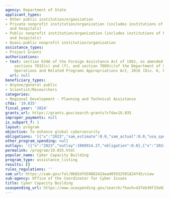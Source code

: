 ```yaml
---
agency: Department of State
applicant_types:
- Other public institution/organization
- Private nonprofit institution/organization (includes institutions of higher education
  and hospitals)
- Public nonprofit institution/organization (includes institutions of higher education
  and hospitals)
- Quasi-public nonprofit institution/organization
assistance_types:
- Project Grants
authorizations:
- text: section 634A of the Foreign Assistance Act of 1961, as amended (FAA), and
    sections 7015(c) and (f), and section 7009(c)of the Department of State, Foreign
    Operations and Related Programs Appropriations Act, 2016 (Div. K, P.L. 114-113).
  url: null
beneficiary_types:
- Anyone/general public
- Scientist/Researchers
categories:
- Regional Development - Planning and Technical Assistance
cfda: '19.035'
fiscal_year: '2024'
grants_url: https://grants.gov/search-grants?cfda=19.035
improper_payments: null
is_subpart_f: 1
layout: program
objective: To enhance global cybersecurity
obligations: '[{"x":"2023","sam_estimate":0.0,"sam_actual":0.0,"usa_spending_actual":0.0},{"x":"2024","sam_estimate":0.0,"sam_actual":0.0,"usa_spending_actual":1011833.0},{"x":"2025","sam_estimate":0.0,"sam_actual":0.0,"usa_spending_actual":0.0}]'
other_program_spending: null
outlays: '[{"x":"2023","outlay":1060914.27,"obligation":0.0},{"x":"2024","outlay":0.0,"obligation":1011833.0},{"x":"2025","outlay":0.0,"obligation":0.0}]'
permalink: /program/19.035.html
popular_name: Cyber Capacity Building
program_type: assistance_listing
results: []
rules_regulations: ''
sam_url: https://sam.gov/fal/0b02dfd5988242daad05932501824f45/view
sub-agency: Office of the Coordinator for Cyber Issues
title: Cyber Capacity Building
usaspending_url: https://www.usaspending.gov/search/?hash=d37eb30f15e0241bf68dafce254e6927
---
```

